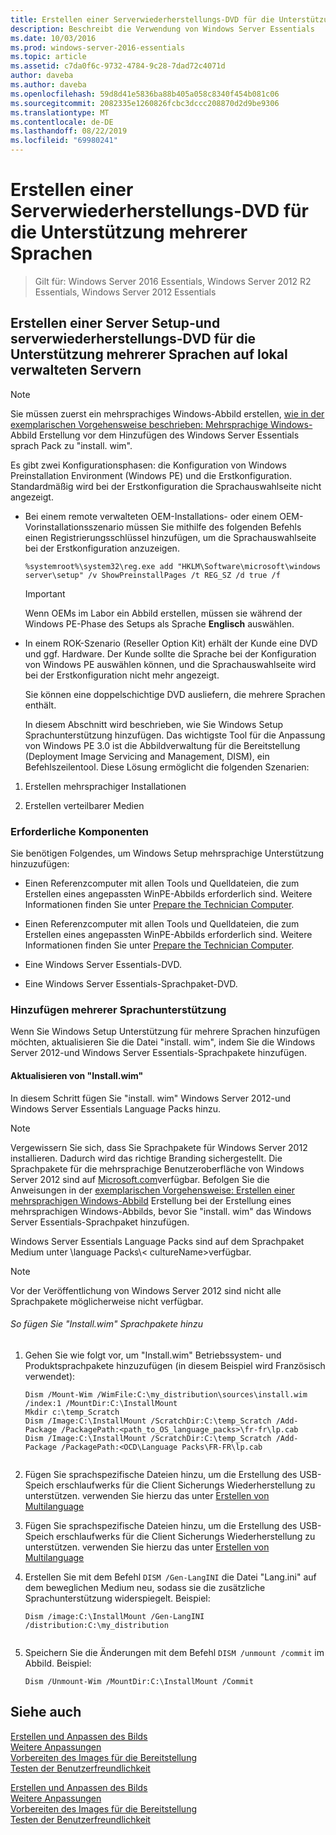```yaml
---
title: Erstellen einer Serverwiederherstellungs-DVD für die Unterstützung mehrerer Sprachen
description: Beschreibt die Verwendung von Windows Server Essentials
ms.date: 10/03/2016
ms.prod: windows-server-2016-essentials
ms.topic: article
ms.assetid: c7da0f6c-9732-4784-9c28-7dad72c4071d
author: daveba
ms.author: daveba
ms.openlocfilehash: 59d8d41e5836ba88b405a058c8340f454b081c06
ms.sourcegitcommit: 2082335e1260826fcbc3dccc208870d2d9be9306
ms.translationtype: MT
ms.contentlocale: de-DE
ms.lasthandoff: 08/22/2019
ms.locfileid: "69980241"
---
```

# <a name="create-a-server-recovery-dvd-for-multi-language-support"></a>Erstellen einer Serverwiederherstellungs-DVD für die Unterstützung mehrerer Sprachen

>Gilt für: Windows Server 2016 Essentials, Windows Server 2012 R2 Essentials, Windows Server 2012 Essentials

##  <a name="BKMK_MLHeadedRecovery"></a>Erstellen einer Server Setup-und serverwiederherstellungs-DVD für die Unterstützung mehrerer Sprachen auf lokal verwalteten Servern  
  
> [!NOTE]
>  Sie müssen zuerst ein mehrsprachiges Windows-Abbild erstellen, [wie in der exemplarischen Vorgehensweise beschrieben: Mehrsprachige Windows-](https://technet.microsoft.com/library/jj126995) Abbild Erstellung vor dem Hinzufügen des Windows Server Essentials sprach Pack zu "install. wim".  
  
 Es gibt zwei Konfigurationsphasen: die Konfiguration von Windows Preinstallation Environment (Windows PE) und die Erstkonfiguration. Standardmäßig wird bei der Erstkonfiguration die Sprachauswahlseite nicht angezeigt.  
  
- Bei einem remote verwalteten OEM-Installations- oder einem OEM-Vorinstallationsszenario müssen Sie mithilfe des folgenden Befehls einen Registrierungsschlüssel hinzufügen, um die Sprachauswahlseite bei der Erstkonfiguration anzuzeigen.  
  
  ```  
  %systemroot%\system32\reg.exe add "HKLM\Software\microsoft\windows server\setup" /v ShowPreinstallPages /t REG_SZ /d true /f  
  ```  
  
  > [!IMPORTANT]
  >  Wenn OEMs im Labor ein Abbild erstellen, müssen sie während der Windows PE-Phase des Setups als Sprache **Englisch** auswählen.  
  
- In einem ROK-Szenario (Reseller Option Kit) erhält der Kunde eine DVD und ggf. Hardware. Der Kunde sollte die Sprache bei der Konfiguration von Windows PE auswählen können, und die Sprachauswahlseite wird bei der Erstkonfiguration nicht mehr angezeigt.  
  
  Sie können eine doppelschichtige DVD ausliefern, die mehrere Sprachen enthält.  
  
  In diesem Abschnitt wird beschrieben, wie Sie Windows Setup Sprachunterstützung hinzufügen. Das wichtigste Tool für die Anpassung von Windows PE 3.0 ist die Abbildverwaltung für die Bereitstellung (Deployment Image Servicing and Management, DISM), ein Befehlszeilentool. Diese Lösung ermöglicht die folgenden Szenarien:  
  
1.  Erstellen mehrsprachiger Installationen  
  
2.  Erstellen verteilbarer Medien  
  
### <a name="prerequisites"></a>Erforderliche Komponenten  
 Sie benötigen Folgendes, um Windows Setup mehrsprachige Unterstützung hinzuzufügen:  
  

-   Einen Referenzcomputer mit allen Tools und Quelldateien, die zum Erstellen eines angepassten WinPE-Abbilds erforderlich sind. Weitere Informationen finden Sie unter [Prepare the Technician Computer](Prepare-the-Technician-Computer.md).  

-   Einen Referenzcomputer mit allen Tools und Quelldateien, die zum Erstellen eines angepassten WinPE-Abbilds erforderlich sind. Weitere Informationen finden Sie unter [Prepare the Technician Computer](../install/Prepare-the-Technician-Computer.md).  

  
-   Eine Windows Server Essentials-DVD.  
  
-   Eine Windows Server Essentials-Sprachpaket-DVD.  
  
###  <a name="BKMK_Steps"></a>Hinzufügen mehrerer Sprachunterstützung  
 Wenn Sie Windows Setup Unterstützung für mehrere Sprachen hinzufügen möchten, aktualisieren Sie die Datei "install. wim", indem Sie die Windows Server 2012-und Windows Server Essentials-Sprachpakete hinzufügen.  
  
#### <a name="update-installwim"></a>Aktualisieren von "Install.wim"  
 In diesem Schritt fügen Sie "install. wim" Windows Server 2012-und Windows Server Essentials Language Packs hinzu.  
  
> [!NOTE]
>  Vergewissern Sie sich, dass Sie Sprachpakete für Windows Server 2012 installieren. Dadurch wird das richtige Branding sichergestellt. Die Sprachpakete für die mehrsprachige Benutzeroberfläche von Windows Server 2012 sind auf [Microsoft.com](https://www.microsoft.com/OEM/en/installation/downloads/Pages/technical-downloads.aspx)verfügbar. Befolgen Sie die Anweisungen in der [exemplarischen Vorgehensweise: Erstellen einer mehrsprachigen Windows-Abbild](https://technet.microsoft.com/library/jj126995.aspx) Erstellung bei der Erstellung eines mehrsprachigen Windows-Abbilds, bevor Sie "install. wim" das Windows Server Essentials-Sprachpaket hinzufügen.  
>   
>  Windows Server Essentials Language Packs sind auf dem Sprachpaket Medium unter \language Packs\\< cultureName\>verfügbar.  
  
> [!NOTE]
>  Vor der Veröffentlichung von Windows Server 2012 sind nicht alle Sprachpakete möglicherweise nicht verfügbar.  
  
###### <a name="to-add-language-packs-to-installwim"></a>So fügen Sie "Install.wim" Sprachpakete hinzu  
  
1.  Gehen Sie wie folgt vor, um "Install.wim" Betriebssystem- und Produktsprachpakete hinzuzufügen (in diesem Beispiel wird Französisch verwendet):  
  
    ```  
    Dism /Mount-Wim /WimFile:C:\my_distribution\sources\install.wim /index:1 /MountDir:C:\InstallMount  
    Mkdir c:\temp_Scratch  
    Dism /Image:C:\InstallMount /ScratchDir:C:\temp_Scratch /Add-Package /PackagePath:<path_to_OS_language_packs>\fr-fr\lp.cab  
    Dism /Image:C:\InstallMount /ScratchDir:C:\temp_Scratch /Add-Package /PackagePath:<OCD\Language Packs\FR-FR\lp.cab  
  
    ```  
  

2.  Fügen Sie sprachspezifische Dateien hinzu, um die Erstellung des USB-Speich erschlaufwerks für die Client Sicherungs Wiederherstellung zu unterstützen. verwenden Sie hierzu das unter [Erstellen von Multilanguage](Build-Multi-Language-Client-Restore-Media.md)  

2.  Fügen Sie sprachspezifische Dateien hinzu, um die Erstellung des USB-Speich erschlaufwerks für die Client Sicherungs Wiederherstellung zu unterstützen. verwenden Sie hierzu das unter [Erstellen von Multilanguage](../install/Build-Multi-Language-Client-Restore-Media.md)  

  
3.  Erstellen Sie mit dem Befehl `DISM /Gen-LangINI` die Datei "Lang.ini" auf dem beweglichen Medium neu, sodass sie die zusätzliche Sprachunterstützung widerspiegelt. Beispiel:  
  
    ```  
    Dism /image:C:\InstallMount /Gen-LangINI /distribution:C:\my_distribution  
  
    ```  
  
4.  Speichern Sie die Änderungen mit dem Befehl `DISM /unmount /commit` im Abbild. Beispiel:  
  
    ```  
    Dism /Unmount-Wim /MountDir:C:\InstallMount /Commit  
    ```  
  
## <a name="see-also"></a>Siehe auch  

 [Erstellen und Anpassen des Bilds](Creating-and-Customizing-the-Image.md)   
 [Weitere Anpassungen](Additional-Customizations.md)   
 [Vorbereiten des Images für die Bereitstellung](Preparing-the-Image-for-Deployment.md)   
 [Testen der Benutzerfreundlichkeit](Testing-the-Customer-Experience.md)

 [Erstellen und Anpassen des Bilds](../install/Creating-and-Customizing-the-Image.md)   
 [Weitere Anpassungen](../install/Additional-Customizations.md)   
 [Vorbereiten des Images für die Bereitstellung](../install/Preparing-the-Image-for-Deployment.md)   
 [Testen der Benutzerfreundlichkeit](../install/Testing-the-Customer-Experience.md)

